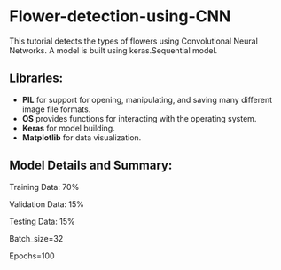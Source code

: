 # Flower-detection-using-CNN

This tutorial detects the types of flowers using Convolutional Neural Networks. A model is built using keras.Sequential model.

## Libraries:

* **PIL** for support for opening, manipulating, and saving many different image file formats.
* **OS** provides functions for interacting with the operating system.
* **Keras** for model building.
* **Matplotlib** for data visualization.

## Model Details and Summary:

Training Data: 70%

Validation Data: 15%

Testing Data: 15%

Batch_size=32

Epochs=100

